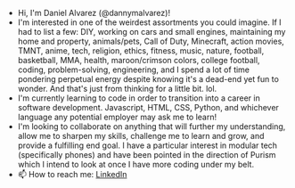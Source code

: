 - Hi, I'm Daniel Alvarez (@dannymalvarez)!
- I'm interested in one of the weirdest assortments you could imagine. If I had to list a few: DIY, working on cars and small engines, maintaining my home and property, animals/pets, Call of Duty, Minecraft, action movies, TMNT, anime, tech, religion, ethics, fitness, music, nature, football, basketball, MMA, health, maroon/crimson colors, college football, coding, problem-solving, engineering, and I spend a lot of time pondering perpetual energy despite knowing it's a dead-end yet fun to wonder. And that's just from thinking for a little bit. lol.
- I'm currently learning to code in order to transition into a career in software development. Javascript, HTML, CSS, Python, and whichever language any potential employer may ask me to learn!
- I'm looking to collaborate on anything that will further my understanding, allow me to sharpen my skills, challenge me to learn and grow, and provide a fulfilling end goal. I have a particular interest in modular tech (specifically phones) and have been pointed in the direction of Purism which I intend to look at once I have more coding under my belt. 
- 📫 How to reach me: [LinkedIn](https://www.linkedin.com/in/danielmalvarez/)

<!---
dannymalvarez/dannymalvarez is a ✨ special ✨ repository because its `README.md` (this file) appears on your GitHub profile.
You can click the Preview link to take a look at your changes.
--->
